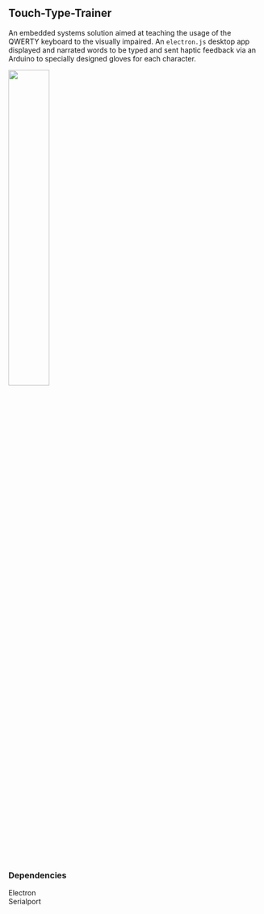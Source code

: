 ## Touch-Type-Trainer
An embedded systems solution aimed at teaching the usage of the QWERTY keyboard to the visually impaired. An `electron.js` desktop app displayed and narrated words to be typed and sent haptic feedback via an Arduino to specially designed gloves for each character.

<img src="https://user-images.githubusercontent.com/18059416/91125569-aa635500-e6bf-11ea-9837-dbbb05d86824.png" width="40%">

### Dependencies
Electron<br>
Serialport 
